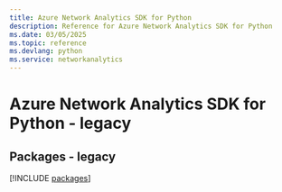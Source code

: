 ```yaml
---
title: Azure Network Analytics SDK for Python
description: Reference for Azure Network Analytics SDK for Python
ms.date: 03/05/2025
ms.topic: reference
ms.devlang: python
ms.service: networkanalytics
---
```

# Azure Network Analytics SDK for Python - legacy
## Packages - legacy
[!INCLUDE [packages](network-analytics-index.md)]